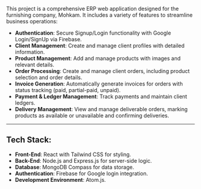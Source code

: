  <p>
        This project is a comprehensive ERP web application designed for the furnishing company, Mohkam. It includes a variety of features to streamline business operations:
    </p>
    <ul>
        <li><strong>Authentication</strong>: Secure Signup/Login functionality with Google Login/SignUp via Firebase.</li>
        <li><strong>Client Management</strong>: Create and manage client profiles with detailed information.</li>
        <li><strong>Product Management</strong>: Add and manage products with images and relevant details.</li>
        <li><strong>Order Processing</strong>: Create and manage client orders, including product selection and order details.</li>
        <li><strong>Invoice Generation</strong>: Automatically generate invoices for orders with status tracking (paid, partial-paid, unpaid).</li>
        <li><strong>Payment & Ledger Management</strong>: Track payments and maintain client ledgers.</li>
        <li><strong>Delivery Management</strong>: View and manage deliverable orders, marking products as available or unavailable and confirming deliveries.</li>
    </ul>
    <hr>
    <h2>Tech Stack:</h2>
    <ul>
        <li><strong>Front-End</strong>: React with Tailwind CSS for styling.</li>
        <li><strong>Back-End</strong>: Node.js and Express.js for server-side logic.</li>
        <li><strong>Database</strong>: MongoDB Compass for data storage.</li>
        <li><strong>Authentication</strong>: Firebase for Google login integration.</li>
        <li><strong>Development Environment</strong>: Atom.js.</li>
    </ul>